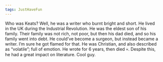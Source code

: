 ```yaml
---
tags: JustHaveFun 
---
```


Who was Keats? Well, he was a writer who burnt bright and short. He lived in the UK during the Industrial Revolution. He was the eldest son of his family. Their family was not rich, not poor, but then his dad died, and so his family went into debt. He could’ve become a surgeon, but instead became a writer. I’m sure he got flamed for that. He was Christian, and also described as “volatile”; full of emotion. He wrote for 6 years, then died 💀. Despite this, he had a great impact on literature. Cool guy.